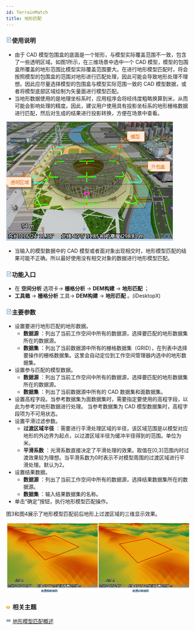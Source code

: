 ```yaml
---
id: TerrainMatch
title: 地形匹配
---
```

### ![](../../../img/read.gif)使用说明

  * 由于 CAD 模型包围盒的底面是一个矩形，与模型实际覆盖范围不一致，包含了一些透明区域。如图1所示，在三维场景中选中一个 CAD 模型，模型的包围盒所覆盖的地形范围比模型实际覆盖范围要大。在进行地形模型匹配时，将会按照模型的包围盒的范围对地形进行匹配处理，因此可能会导致地形处理不理想。因此应尽量选择模型的包围盒与模型实际范围一致的 CAD 模型数据，或者将模型底部区域绘制为矢量面进行模型匹配。
  * 当地形数据使用的是地理坐标系时，应用程序会将经纬度粗略换算到米，从而可能会影响处理的精度。因此，建议用户使用具有投影坐标系的地形栅格数据进行匹配，然后对生成的结果进行投影转换，方便在场景中查看。

![](img/CADModel.png)  

  * 当输入的模型数据中的 CAD 模型或者面对象出现相交时，地形模型匹配的结果可能不正确。所以最好使用没有相交对象的数据进行地形模型匹配。

### ![](../../img/read.gif)功能入口

  * 在 **空间分析** 选项卡-> **栅格分析** -> **DEM构建** -> **地形匹配** ；
  * **工具箱** -> **栅格分析** 工具-> **DEM构建** -> **地形匹配** 。(iDesktopX)

### ![](../../img/read.gif)主要参数

  * 设置要进行地形匹配的地形数据。 
    * **数据源** ：列出了当前工作空间中所有的数据源，选择要匹配的地形数据集所在的数据源。
    * **数据集** ：列出了当前数据源中所有的栅格数据集（GRID），在列表中选择要操作的栅格数据集。这里会自动定位到工作空间管理器内选中的地形数据集。
  * 设置参与匹配的模型数据。 
    * **数据源** ：列出了当前工作空间中所有的数据源，选择要匹配的地形数据集所在的数据源。
    * **数据集** ：列出了当前数据源中所有的 CAD 数据集和面数据集。
  * 设置高程字段。当参考数据集为面数据集时，需要指定要使用的高程字段，以此为参考对地形数据进行处理。 当参考数据集为 CAD 模型数据集时，高程字段项为不可用状态。
  * 设置平滑过滤参数。 
    * **过渡区域半径** ：需要进行平滑处理区域的半径，该区域范围是以模型对应地形的外边界为起点，以过渡区域半径为缓冲半径得到的范围。单位为米。
    * **平滑系数** ：光滑系数直接决定了平滑处理的效果。取值在[0,3]范围内时过渡效果较为理想。当平滑系数为0时表示不对模型周围的过渡区域进行平滑处理。默认为2。
  * 设置结果数据。 
    * **数据源** ：列出了当前工作空间中所有的数据源，选择结果数据集所在的数据源。
    * **数据集** ：输入结果数据集的名称。
  * 单击“确定”按钮，执行地形模型匹配操作。

图3和图4展示了地形模型匹配前后地形上过渡区域的三维显示效果。

![](img/TerrainMatch2.png)  

### ![](../../../img/seealso.png) 相关主题

![](../../../img/smalltitle.png) [地形模型匹配概述](AboutTerrainMatch)

